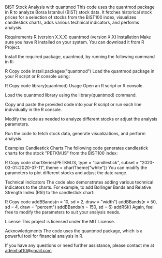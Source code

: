 BIST Stock Analysis with quantmod
This code uses the quantmod package in R to analyze Borsa Istanbul (BIST) stock data. It fetches historical stock prices for a selection of stocks from the BIST100 index, visualizes candlestick charts, adds various technical indicators, and performs analysis.

Requirements
R (version X.X.X)
quantmod (version X.X)
Installation
Make sure you have R installed on your system. You can download it from R Project.

Install the required package, quantmod, by running the following command in R:

R
Copy code
install.packages("quantmod")
Load the quantmod package in your R script or R console using:

R
Copy code
library(quantmod)
Usage
Open an R script or R console.

Load the quantmod library using the library(quantmod) command.

Copy and paste the provided code into your R script or run each line individually in the R console.

Modify the code as needed to analyze different stocks or adjust the analysis parameters.

Run the code to fetch stock data, generate visualizations, and perform analysis.

Examples
Candlestick Charts
The following code generates candlestick charts for the stock "PETKM.IS" from the BIST100 index:

R
Copy code
chartSeries(PETKM.IS, type = "candlestick", subset = "2020-03-01::2020-07-11", theme = chartTheme("white"))
You can modify the parameters to plot different stocks and adjust the date range.

Technical Indicators
The code also demonstrates adding various technical indicators to the charts. For example, to add Bollinger Bands and Relative Strength Index (RSI) to the candlestick chart:

R
Copy code
addBBands(n = 10, sd = 2, draw = "width")
addBBands(n = 50, sd = 4, draw = "percent")
addBBands(n = 150, sd = 6)
addRSI()
Again, feel free to modify the parameters to suit your analysis needs.

License
This project is licensed under the MIT License.

Acknowledgments
The code uses the quantmod package, which is a powerful tool for financial analysis in R.

If you have any questions or need further assistance, please contact me at ademhat10@gmail.com
